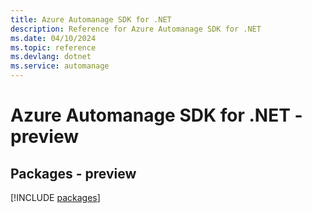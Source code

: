 ```yaml
---
title: Azure Automanage SDK for .NET
description: Reference for Azure Automanage SDK for .NET
ms.date: 04/10/2024
ms.topic: reference
ms.devlang: dotnet
ms.service: automanage
---
```

# Azure Automanage SDK for .NET - preview
## Packages - preview
[!INCLUDE [packages](automanage-index.md)]